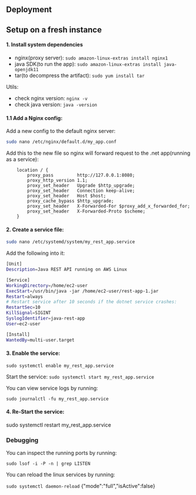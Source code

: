 ## Deployment

## Setup on a fresh instance

#### 1. Install system dependencies
- nginx(proxy server): `sudo amazon-linux-extras install nginx1`
- java SDK(to run the app): `sudo amazon-linux-extras install java-openjdk11`
- tar(to decompress the artifact): `sudo yum install tar`

Utils:
- check nginx version: `nginx -v`
- check java version: `java -version`


#### 1.1 Add a Nginx config:

Add a new config to the default nginx server:

```bash
sudo nano /etc/nginx/default.d/my_app.conf
```

Add this to the new file so nginx will forward request to the .net app(running as a service):

```
    location / {
        proxy_pass         http://127.0.0.1:8080;
        proxy_http_version 1.1;
        proxy_set_header   Upgrade $http_upgrade;
        proxy_set_header   Connection keep-alive;
        proxy_set_header   Host $host;
        proxy_cache_bypass $http_upgrade;
        proxy_set_header   X-Forwarded-For $proxy_add_x_forwarded_for;
        proxy_set_header   X-Forwarded-Proto $scheme;
    }

```

#### 2. Create a service file:

```bash
sudo nano /etc/systemd/system/my_rest_app.service
```

Add the following into it:

```bash
[Unit]
Description=Java REST API running on AWS Linux

[Service]
WorkingDirectory=/home/ec2-user
ExecStart=/usr/bin/java -jar /home/ec2-user/rest-app-1.jar
Restart=always
# Restart service after 10 seconds if the dotnet service crashes:
RestartSec=10
KillSignal=SIGINT
SyslogIdentifier=java-rest-app
User=ec2-user

[Install]
WantedBy=multi-user.target
```

#### 3. Enable the service:

`sudo systemctl enable my_rest_app.service`

Start the service:
`sudo systemctl start my_rest_app.service`

You can view service logs by running:

`sudo journalctl -fu my_rest_app.service`

#### 4. Re-Start the service:

sudo systemctl restart my_rest_app.service

### Debugging 

You can inspect the running ports by running: 

`sudo lsof -i -P -n | grep LISTEN`

You can reload the linux services by running:

`sudo systemctl daemon-reload`
{"mode":"full","isActive":false}